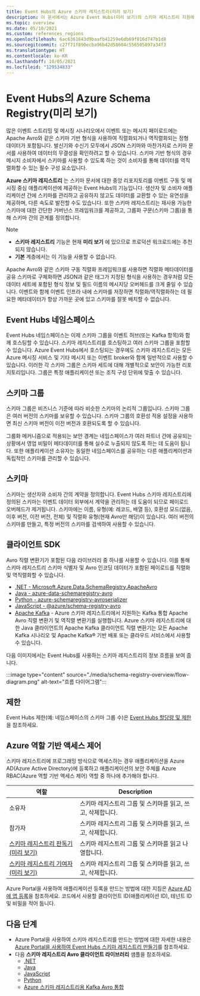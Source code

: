 ```yaml
---
title: Event Hubs의 Azure 스키마 레지스트리(미리 보기)
description: 이 문서에서는 Azure Event Hubs(미리 보기)의 스키마 레지스트리 지원에 대해 간략하게 설명합니다.
ms.topic: overview
ms.date: 05/10/2021
ms.custom: references_regions
ms.openlocfilehash: 6ac6361643d9baafb41259e6db69f816d747b1d8
ms.sourcegitcommit: c27f71f890ecba96b42d58604c556505897a34f3
ms.translationtype: HT
ms.contentlocale: ko-KR
ms.lasthandoff: 10/05/2021
ms.locfileid: "129534833"
---
```

# <a name="azure-schema-registry-in-event-hubs-preview"></a>Event Hubs의 Azure Schema Registry(미리 보기)
많은 이벤트 스트리밍 및 메시징 시나리오에서 이벤트 또는 메시지 페이로드에는 Apache Avro와 같은 스키마 기반 형식을 사용하여 직렬화되거나 역직렬화되는 정형 데이터가 포함됩니다. 발신기와 수신기 모두에서 JSON 스키마와 마찬가지로 스키마 문서를 사용하여 데이터의 무결성을 확인하려고 할 수 있습니다. 스키마 기반 형식의 경우 메시지 소비자에서 스키마를 사용할 수 있도록 하는 것이 소비자를 통해 데이터를 역직렬화할 수 있는 필수 구성 요소입니다. 

**Azure 스키마 레지스트리** 는 스키마 문서에 대한 중앙 리포지토리를 이벤트 구동 및 메시징 중심 애플리케이션에 제공하는 Event Hubs의 기능입니다. 생산자 및 소비자 애플리케이션 간에 스키마를 관리하고 공유하지 않고도 데이터를 교환할 수 있는 유연성을 제공하며, 다른 속도로 발전할 수도 있습니다. 또한 스키마 레지스트리는 재사용 가능한 스키마에 대한 간단한 거버넌스 프레임워크를 제공하고, 그룹화 구문(스키마 그룹)을 통해 스키마 간의 관계를 정의합니다.

> [!NOTE]
> - **스키마 레지스트리** 기능은 현재 **미리 보기** 에 있으므로 프로덕션 워크로드에는 추천되지 않습니다.
> - **기본** 계층에서는 이 기능을 사용할 수 없습니다.

Apache Avro와 같은 스키마 구동 직렬화 프레임워크를 사용하면 직렬화 메타데이터를 공유 스키마로 구체화하면 JSON과 같은 태그가 지정된 형식을 사용하는 경우처럼 모든 데이터 세트에 포함된 형식 정보 및 필드 이름의 메시지당 오버헤드를 크게 줄일 수 있습니다. 이벤트와 함께 이벤트 인프라 내에 스키마를 저장하면 직렬화/역직렬화하는 데 필요한 메타데이터가 항상 가까운 곳에 있고 스키마를 잘못 배치할 수 없습니다. 

## <a name="event-hubs-namespace"></a>Event Hubs 네임스페이스
Event Hubs 네임스페이스는 이제 스키마 그룹을 이벤트 허브(또는 Kafka 항목)와 함께 호스팅할 수 있습니다. 스키마 레지스트리를 호스팅하고 여러 스키마 그룹을 포함할 수 있습니다. Azure Event Hubs에서 호스팅되는 경우에도 스키마 레지스트리는 모든 Azure 메시징 서비스 및 기타 메시지 또는 이벤트 broker와 함께 일반적으로 사용할 수 있습니다. 이러한 각 스키마 그룹은 스키마 세트에 대해 개별적으로 보안이 가능한 리포지토리입니다. 그룹은 특정 애플리케이션 또는 조직 구성 단위에 맞출 수 있습니다. 

## <a name="schema-groups"></a>스키마 그룹
스키마 그룹은 비즈니스 기준에 따라 비슷한 스키마의 논리적 그룹입니다. 스키마 그룹은 여러 버전의 스키마를 보유할 수 있습니다. 스키마 그룹의 호환성 적용 설정을 사용하면 최신 스키마 버전이 이전 버전과 호환되도록 할 수 있습니다.

그룹화 메커니즘으로 적용되는 보안 경계는 네임스페이스가 여러 파트너 간에 공유되는 상황에서 영업 비밀이 메타데이터를 통해 실수로 누출되지 않도록 하는 데 도움이 됩니다. 또한 애플리케이션 소유자는 동일한 네임스페이스를 공유하는 다른 애플리케이션과 독립적인 스키마를 관리할 수 있습니다.


## <a name="schemas"></a>스키마
스키마는 생산자와 소비자 간의 계약을 정의합니다. Event Hubs 스키마 레지스트리에 정의된 스키마는 이벤트 데이터 외부에서 계약을 관리하는 데 도움이 되므로 페이로드 오버헤드가 제거됩니다. 스키마에는 이름, 유형(예: 레코드, 배열 등), 호환성 모드(없음, 이후 버전, 이전 버전, 전체) 및 직렬화 유형(현재 Avro만 해당)이 있습니다. 여러 버전의 스키마를 만들고, 특정 버전의 스키마를 검색하여 사용할 수 있습니다. 

## <a name="client-sdks"></a>클라이언트 SDK
Avro 직렬 변환기가 포함된 다음 라이브러리 중 하나를 사용할 수 있습니다. 이를 통해 스키마 레지스트리 스키마 식별자 및 Avro 인코딩 데이터가 포함된 페이로드를 직렬화 및 역직렬화할 수 있습니다.

- [.NET - Microsoft.Azure.Data.SchemaRegistry.ApacheAvro](https://github.com/Azure/azure-sdk-for-net/tree/master/sdk/schemaregistry/Microsoft.Azure.Data.SchemaRegistry.ApacheAvro)
- [Java - azure-data-schemaregistry-avro](https://github.com/Azure/azure-sdk-for-java/tree/master/sdk/schemaregistry/azure-data-schemaregistry-avro/)
- [Python - azure-schemaregistry-avroserializer](https://github.com/Azure/azure-sdk-for-python/tree/master/sdk/schemaregistry/azure-schemaregistry-avroserializer)
- [JavaScript - @azure/schema-registry-avro](https://github.com/Azure/azure-sdk-for-js/tree/master/sdk/schemaregistry/schema-registry-avro)
- [Apache Kafka](https://github.com/Azure/azure-schema-registry-for-kafka/) - Azure 스키마 레지스트리에서 지원하는 Kafka 통합 Apache Avro 직렬 변환기 및 역직렬 변환기를 실행합니다. Azure 스키마 레지스트리에 대한 Java 클라이언트의 Apache Kafka 클라이언트 직렬 변환기는 모든 Apache Kafka 시나리오 및 Apache Kafka® 기반 배포 또는 클라우드 서비스에서 사용할 수 있습니다. 

다음 이미지에서는 Event Hubs를 사용하는 스키마 레지스트리의 정보 흐름을 보여 줍니다. 

:::image type="content" source="./media/schema-registry-overview/flow-diagram.png" alt-text="흐름 다이어그램":::

## <a name="limits"></a>제한
Event Hubs 제한(예: 네임스페이스의 스키마 그룹 수)은 [Event Hubs 할당량 및 제한](event-hubs-quotas.md)을 참조하세요.

## <a name="azure-role-based-access-control"></a>Azure 역할 기반 액세스 제어
스키마 레지스트리에 프로그래밍 방식으로 액세스하는 경우 애플리케이션을 Azure AD(Azure Active Directory)에 등록하고 애플리케이션의 보안 주체를 Azure RBAC(Azure 역할 기반 액세스 제어) 역할 중 하나에 추가해야 합니다.

| 역할 | Description | 
| ---- | ----------- | 
| 소유자 | 스키마 레지스트리 그룹 및 스키마를 읽고, 쓰고, 삭제합니다. |
| 참가자 | 스키마 레지스트리 그룹 및 스키마를 읽고, 쓰고, 삭제합니다. |
| [스키마 레지스트리 판독기(미리 보기)](../role-based-access-control/built-in-roles.md#schema-registry-reader-preview) | 스키마 레지스트리 그룹 및 스키마를 읽고 나열합니다. |
| [스키마 레지스트리 기여자(미리 보기)](../role-based-access-control/built-in-roles.md#schema-registry-reader-preview) | 스키마 레지스트리 그룹 및 스키마를 읽고, 쓰고, 삭제합니다. |

Azure Portal을 사용하여 애플리케이션 등록을 만드는 방법에 대한 지침은 [Azure AD에 앱 등록](../active-directory/develop/quickstart-register-app.md)을 참조하세요. 코드에서 사용할 클라이언트 ID(애플리케이션 ID), 테넌트 ID 및 비밀을 적어 둡니다. 

## <a name="next-steps"></a>다음 단계

- Azure Portal을 사용하여 스키마 레지스트리를 만드는 방법에 대한 자세한 내용은 [Azure Portal을 사용하여 Event Hubs 스키마 레지스트리 만들기](create-schema-registry.md)를 참조하세요.
- 다음 **스키마 레지스트리 Avro 클라이언트 라이브러리** 샘플을 참조하세요.
    - [.NET](https://github.com/Azure/azure-sdk-for-net/tree/master/sdk/schemaregistry/Microsoft.Azure.Data.SchemaRegistry.ApacheAvro/tests/Samples)
    - [Java](https://github.com/Azure/azure-sdk-for-java/tree/master/sdk/schemaregistry/azure-data-schemaregistry-avro/src/samples)
    - [JavaScript](https://github.com/Azure/azure-sdk-for-js/tree/master/sdk/schemaregistry/schema-registry-avro/samples )
    - [Python](https://github.com/Azure/azure-sdk-for-python/tree/master/sdk/schemaregistry/azure-schemaregistry-avroserializer/samples )
    - [Azure 스키마 레지스트리용 Kafka Avro 통합](https://github.com/Azure/azure-schema-registry-for-kafka/tree/master/csharp/avro/samples)
